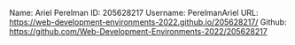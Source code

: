 Name: Ariel Perelman
ID: 205628217
Username: PerelmanAriel
URL: https://web-development-environments-2022.github.io/205628217/
Github: https://github.com/Web-Development-Environments-2022/205628217